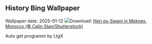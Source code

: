 ## History Bing Wallpaper
Wallpaper date: 2025-01-12
![](https://www.bing.com/th?id=OHR.MeknesMorocco_EN-CA1168151057_UHD.jpg&w=1000)Download: [Heri es-Swani in Meknes, Morocco (© Calin Stan/Shutterstock)](https://www.bing.com/th?id=OHR.MeknesMorocco_EN-CA1168151057_UHD.jpg)

Auto get programm by LtgX
